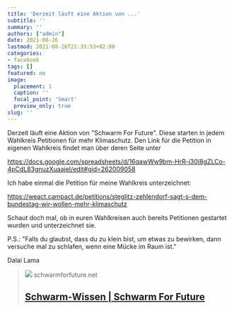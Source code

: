 ```yaml
---
title: 'Derzeit läuft eine Aktion von ...'
subtitle: ''
summary: ''
authors: ["admin"]
date: 2021-08-26
lastmod: 2021-08-26T21:33:53+02:00
categories:
- facebook
tags: []
featured: no
image:
  placement: 1
  caption: ''
  focal_point: 'Smart'
  preview_only: true
slug: ''
---
```

Derzeit läuft eine Aktion von "Schwarm For Future". Diese starten in jedem Wahlkreis Petitionen für mehr Klimaschutz. Den Link für die Petition in eigenen Wahlkreis findet man über deren Seite unter 

https://docs.google.com/spreadsheets/d/16qawWw9bm-HrR-j30I8gZLCo-4pCdL83gnuzXuaajeI/edit#gid=262009058

Ich habe einmal die Petition für meine  Wahlkreis unterzeichnet:

https://weact.campact.de/petitions/steglitz-zehlendorf-sagt-s-dem-bundestag-wir-wollen-mehr-klimaschutz

Schaut doch mal, ob in euren Wahlkreisen auch bereits Petitionen gestartet wurden und unterzeichnet sie. 

P.S.: "Falls du glaubst, dass du zu klein bist, um etwas zu bewirken, dann versuche mal zu schlafen, wenn eine Mücke im Raum ist."

Dalai Lama
> [![](https://schwarmforfuture.net/wp-content/uploads/2021/05/Schwarm-Training-mit-Luisa_Screennamen-anonymisiert_2021-05-15.png)](https://schwarmforfuture.net/schwarm-wissen/)
> schwarmforfuture.net
> ## [Schwarm-Wissen | Schwarm For Future](https://schwarmforfuture.net/schwarm-wissen/)
>


